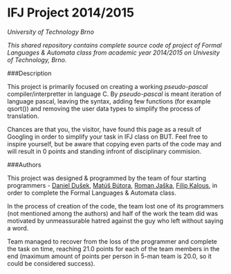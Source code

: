 IFJ Project 2014/2015
=======
*University of Technology Brno*

*This shared repository contains complete source code of project of Formal Languages & Automata class from academic year 2014/2015 on Univesity of Technology, Brno.*

###Description

This project is primarily focused on creating a working *pseudo-pascal* compiler/interpretter in language C. By *pseudo-pascal* is meant iteration of language pascal, leaving the syntax, adding few functions (for example qsort()) and removing the user data types to simplify the process of translation.

Chances are that you, the visitor, have found this page as a result of Googling in order to simplify your task in IFJ class on BUT. Feel free to inspire yourself, but be aware that copying even parts of the code may and will result in 0 points and standing infront of disciplinary commision. 

###Authors

This project was designed & programmed by the team of four starting programmers - [Daniel Dušek](https://github.com/dusekdan), [Matúš Bútora](https://github.com/butoramatus), [Roman Jaška](https://github.com/rsn4ke), [Filip Kalous](https://github.com/Strihtrs), in order to complete the Formal Languages & Automata class.

In the process of creation of the code, the team lost one of its programmers (not mentioned among the authors) and half of the work the team did was motivated by unmeassurable hatred against the guy who left without saying a word.

Team managed to recover from the loss of the programmer and complete the task on time, reaching 21.0 points for each of the team members in the end (maximum amount of points per person in 5-man team is 20.0, so it could be considered success).


